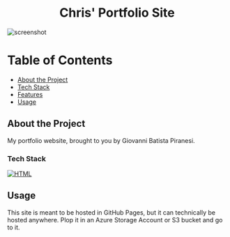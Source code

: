 <div align="center">

  <h1>Chris' Portfolio Site</h1>
  
</div>

![screenshot](preview.png)

# Table of Contents

- [About the Project](#about-the-project)
- [Tech Stack](#tech-stack)
- [Features](#features)
- [Usage](#usage)

## About the Project

My portfolio website, brought to you by Giovanni Batista Piranesi. 

### Tech Stack

[![HTML](https://img.shields.io/badge/HTML-raw&unfiltered-blue)](#)

## Usage

This site is meant to be hosted in GitHub Pages, but it can technically be hosted anywhere. Plop it in an Azure Storage Account or S3 bucket and go to it.